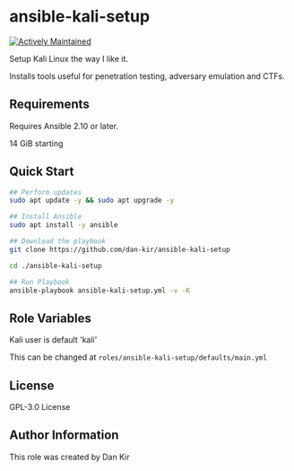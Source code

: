 ansible-kali-setup
==============================
[![Actively Maintained](https://img.shields.io/badge/Maintenance%20Level-Actively%20Maintained-green.svg)](https://gist.github.com/cheerfulstoic/d107229326a01ff0f333a1d3476e068d)

Setup Kali Linux the way I like it.

Installs tools useful for penetration testing, adversary emulation and CTFs.

Requirements
------------
Requires Ansible 2.10 or later.

14 GiB starting


Quick Start
------------
```bash
## Perform updates
sudo apt update -y && sudo apt upgrade -y

## Install Ansible
sudo apt install -y ansible

## Download the playbook
git clone https://github.com/dan-kir/ansible-kali-setup

cd ./ansible-kali-setup

## Run Playbook
ansible-playbook ansible-kali-setup.yml -v -K

```


Role Variables
--------------
Kali user is default 'kali'

This can be changed at `roles/ansible-kali-setup/defaults/main.yml`

License
-------
GPL-3.0 License


Author Information
------------------
This role was created by Dan Kir

